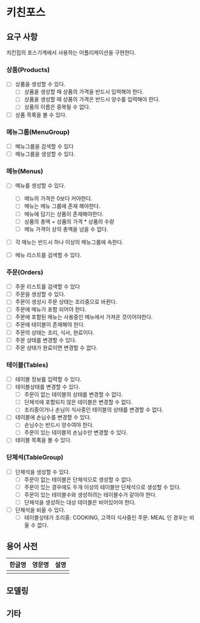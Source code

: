 # 키친포스

## 요구 사항

치킨집의 포스기계에서 사용하는 어플리케이션을 구현한다.

### 상품(Products)

- [ ] 상품을 생성할 수 있다.
  - [ ] 상품을 생성할 때 상품의 가격을 반드시 입력해야 한다.
  - [ ] 상품을 생성할 때 상품의 가격은 반드시 양수를 입력해야 한다.
  - [ ] 상품의 이름은 중복될 수 없다.
- [ ] 상품 목록을 볼 수 있다.

### 메뉴그룹(MenuGroup)

- [ ]  메뉴그룹을 검색할 수 있다
- [ ]  메뉴그룹을 생성할 수 있다.

### 메뉴(Menus)

- [ ] 메뉴를 생성할 수 있다.
  - [ ] 메뉴의 가격은 0보다 커야한다.
  - [ ] 메뉴는 메뉴 그룹에 존재 해야한다.
  - [ ] 메뉴에 담기는 상품이 존재해야한다.
  - [ ] 상품의 총액 = 상품의 가격 * 상품의 수량  
  - [ ] 메뉴 가격이 상의 총액을 넘을 수 없다.
- [ ] 각 메뉴는 반드시 하나 이상의 메뉴그룹에 속한다.
- [ ] 메뉴 리스트를 검색할 수 있다.


### 주문(Orders)

- [ ]  주문 리스트를 검색할 수 있다
- [ ]  주문을 생성할 수 있다.
  - [ ]  주문이 생성시 주문 상태는 조리중으로 바뀐다.
  - [ ]  주문에 메뉴가 포함 되어야 한다.
  - [ ]  주문에 포함된 메뉴는 사용중인 메뉴에서 가져온 것이어야한다.
  - [ ]  주문에 테이블이 존재해야 한다.
- [ ]  주문의 상태는 조리, 식사, 완료이다.
- [ ]  주문 상태를 변경할 수 있다.
  - [ ]  주문 상태가 완료이면 변경할 수 없다.

### 테이블(Tables)

- [ ] 테이블 정보를 입력할 수 있다.
- [ ] 테이블상태를 변경할 수 있다.
  - [ ] 주문이 없는 테이블의 상태를 변경할 수 없다.
  - [ ] 단체석에 포함되지 않은 테이블은 변경할 수 없다.
  - [ ] 조리중이거나 손님이 식사중인 테이블의 상태를 변경할 수 없다.
- [ ] 테이블에 손님수를 변경할 수 있다.
  - [ ] 손님수는 반드시 양수여야 한다.
  - [ ] 주문이 있는 테이블의 손님수만 변경할 수 있다.
- [ ] 테이블 목록을 볼 수 있다.

### 단체석(TableGroup)

- [ ] 단체석을 생성할 수 있다.
  - [ ] 주문이 없는 테이블은 단체석으로 생성할 수 없다.
  - [ ] 주문이 있는 경우에도 두개 이상의 테이블만 단체석으로 생성할 수 있다.
  - [ ] 주문이 있는 테이블수와 생성하려는 테이블수가 같아야 한다.
  - [ ] 단체석을 생성하는 대상 테이블은 비어있어야 한다.
- [ ] 단체석을 비울 수 있다.
  - [ ] 테이블상태가 조리중: COOKING, 고객이 식사중인 주문: MEAL 인 경우는 비울 수 없다.

## 용어 사전

| 한글명 | 영문명 | 설명 |
| --- | --- | --- |
|  |  |  |

## 모델링

## 기타

